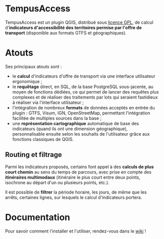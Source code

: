 # TempusAccess
TempusAccess est un plugin QGIS, distribué sous [licence GPL](https://github.com/CEREMA/territoires-ville.TempusAccess/blob/master/LICENSE), de calcul d'**indicateurs d'accessibilité des territoires permise par l'offre de transport** (disponible aux formats GTFS et géographiques).
 
# Atouts
Ses principaux atouts sont : 
* le **calcul** d'indicateurs d'offre de transport via une interface utilisateur ergonomique ;
* le **requêtage** direct, en SQL, de la base PostgreSQL sous-jacente, au moyen de fonctions dédiées, ce qui permet de lancer des requêtes plus complexes et de réaliser des traitements par lots qui seraient fastidieux à réaliser via l'interface utilisateur ;
* l'intégration de nombreux **formats** de données acceptés en entrée du plugin : GTFS, Visum, IGN, OpenStreetMap, permettant l'intégration facilitée de multiples sources dans la base ;
* une **représentation cartographique** automatique de base des indicateurs (quand ils ont une dimension géographique), personnalisable ensuite selon les souhaits de l'utilisateur grâce aux fonctions classiques de QGIS.

## Routing et filtrage
Parmi les indicateurs proposés, certains font appel à des **calculs de plus court chemin** au sens du temps de parcours, avec prise en compte des **itinéraires multimodaux** (itinéraire le plus court entre deux points, isochrone au départ d'un ou plusieurs points, etc.). 

Il est possible de **filtrer** la période horaire, les jours, de même que les arrêts, certaines lignes, sur lesquels le calcul d'indicateurs portera.

# Documentation
Pour savoir comment l'installer et l'utiliser, rendez-vous dans le [wiki](https://github.com/CEREMA/territoires-ville.TempusAccess/wiki) !
